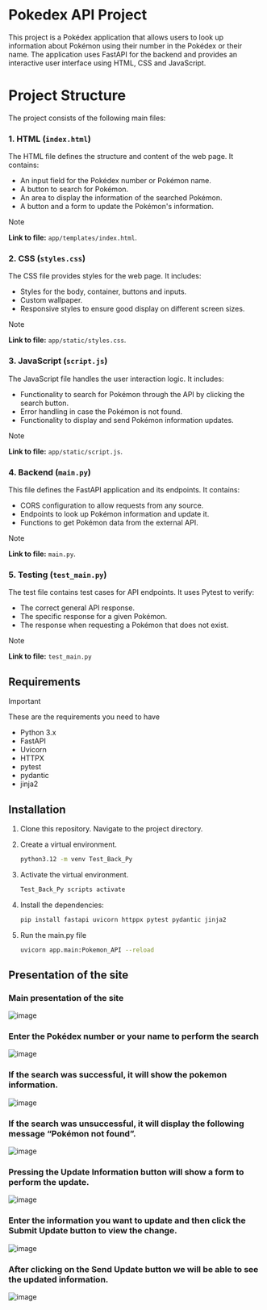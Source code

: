 # Pokedex API Project

This project is a Pokédex application that allows users to look up information about Pokémon using their number in the Pokédex or their name. The application uses FastAPI for the backend and provides an interactive user interface using HTML, CSS and JavaScript.

# Project Structure

The project consists of the following main files:

### **1. HTML (`index.html`)**

The HTML file defines the structure and content of the web page. It contains:

- An input field for the Pokédex number or Pokémon name.
- A button to search for Pokémon.
- An area to display the information of the searched Pokémon.
- A button and a form to update the Pokémon's information.

> [!NOTE]
> **Link to file:** `app/templates/index.html`.

### **2. CSS (`styles.css`)**

The CSS file provides styles for the web page. It includes:

- Styles for the body, container, buttons and inputs.
- Custom wallpaper.
- Responsive styles to ensure good display on different screen sizes.

> [!NOTE]
> **Link to file:** `app/static/styles.css`.

### **3. JavaScript (`script.js`)**

The JavaScript file handles the user interaction logic. It includes:

- Functionality to search for Pokémon through the API by clicking the search button.
- Error handling in case the Pokémon is not found.
- Functionality to display and send Pokémon information updates.

> [!NOTE]
> **Link to file:** `app/static/script.js`.

### **4. Backend (`main.py`)**

This file defines the FastAPI application and its endpoints. It contains:

- CORS configuration to allow requests from any source.
- Endpoints to look up Pokémon information and update it.
- Functions to get Pokémon data from the external API.

> [!NOTE]
> **Link to file:** `main.py`.

### **5. Testing (`test_main.py`)**

The test file contains test cases for API endpoints. It uses Pytest to verify:

- The correct general API response.
- The specific response for a given Pokémon.
- The response when requesting a Pokémon that does not exist.

> [!NOTE]
> **Link to file:** `test_main.py`

## Requirements
> [!IMPORTANT]
> These are the requirements you need to have

- Python 3.x
- FastAPI
- Uvicorn
- HTTPX
- pytest
- pydantic
- jinja2

## Installation

1. Clone this repository.
Navigate to the project directory.
3. Create a virtual environment.

   ````bash
   python3.12 -m venv Test_Back_Py

4. Activate the virtual environment.

   ````bash
   Test_Back_Py scripts activate

5. Install the dependencies:

   ````bash
   pip install fastapi uvicorn httppx pytest pydantic jinja2 

6. Run the main.py file

   ````bash
   uvicorn app.main:Pokemon_API --reload

## Presentation of the site

### **Main presentation of the site**
![image](https://github.com/user-attachments/assets/926648a6-4d91-4d53-8630-68125d246960)

### **Enter the Pokédex number or your name to perform the search**
![image](https://github.com/user-attachments/assets/bb0fba43-8e42-4687-9c4b-9082b09628b3)

### **If the search was successful, it will show the pokemon information.**
![image](https://github.com/user-attachments/assets/985ab92e-0061-4de8-a499-97b2e438cd35)

### **If the search was unsuccessful, it will display the following message “Pokémon not found”.**
![image](https://github.com/user-attachments/assets/9671a36f-5ccc-4cde-8b69-ebe8cad31671)

### **Pressing the Update Information button will show a form to perform the update.**
![image](https://github.com/user-attachments/assets/22e26bb0-6b46-4030-a5df-038f35aeb69c)

### **Enter the information you want to update and then click the Submit Update button to view the change.**
![image](https://github.com/user-attachments/assets/54eaba39-8f1e-469b-a1e9-6e665391b27b)

### **After clicking on the Send Update button we will be able to see the updated information.**
![image](https://github.com/user-attachments/assets/eef36745-aabc-47ce-9b0f-91a7d0b87856)
